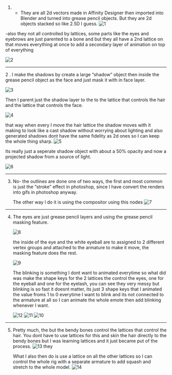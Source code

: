 1. - They are all 2d vectors made in Affinity Designer then imported into Blender and turned into grease pencil objects. But they are 2d objects stacked so like 2.5D I guess.
![1](https://github.com/yaseenbrown/QnA/assets/38442534/bb1b2283-6896-414f-84c7-ac1880f2f23f)

-also they not all controlled by lattices, some parts like the eyes and eyebrows are just parented to a bone and but they all have a 2nd lattice on that moves everything at once to add a secondary layer of animation on top of everything

![2](https://github.com/yaseenbrown/QnA/assets/38442534/172c31b1-ac98-4979-8e64-7d47b7133e11)



---
2 .  I make the shadows by create a large “shadow” object then inside the grease pencil object as the  face and just mask it with in face layer.

   ![3](https://github.com/yaseenbrown/QnA/assets/38442534/277cc295-b558-496b-8a62-582750f76876)
   
   
   Then I parent just the shadow layer to the to the lattice that controls the hair and the lattice that controls the face.
   
   ![4](https://github.com/yaseenbrown/QnA/assets/38442534/4b6bd0a0-6743-4eb5-9619-fbf4de3b8b3e)
   
   
   that way when every I move the hair lattice the shadow moves with it making to look like a cast shadow without worrying about lighting and also generated shadows dont have the same fidelity as 2d ones so I can keep the whole thing sharp.
   ![5](https://github.com/yaseenbrown/QnA/assets/38442534/fa3d612c-2dda-4797-bd23-0274ab3403cf)
   
   
   Its really just a seperate shadow object with about a 50% opacity and now a projected shadow from a source of light.
   
   ![6](https://github.com/yaseenbrown/QnA/assets/38442534/c7f15831-0177-4186-b96a-3218dab3916e)




---
3. No- the outlines are done one of two ways, the first and most common is just the “stroke” effect in photoshop, since I have convert the renders into gifs in photoshop anyway. 

   The other way I do it is using the compositor using this nodes
   ![7](https://github.com/yaseenbrown/QnA/assets/38442534/32b6e880-7377-46da-a86f-d0f403ca6226)



---

4. The eyes are just grease pencil layers and using the grease pencil masking feature.
   
   ![8](https://github.com/yaseenbrown/QnA/assets/38442534/a5188304-b307-4c4d-a629-13f5cd9e24b8)
   
   the inside of the eye and the white eyeball are to assigned to 2 different vertex groups and attached to the armature to make it move, the masking feature does the rest.
   
   ![9](https://github.com/yaseenbrown/QnA/assets/38442534/29e28f54-c4dd-489f-a678-ad5b5795c0a0)
   
   
   The blinking is something I dont want to animated everytime so what did was make the shape keys for the 2 lattices the control the eyes, one for the eyeball and one for the eyelash, you can see they very messy but blinking is so fast it doesnt matter, its just 3 shape keys that I animated the value froms 1 to 0 everytime I want to blink  and its not connected to the armature at all so I can animate the whole emote then add blinking whenever I want.
   
   ![12](https://github.com/yaseenbrown/QnA/assets/38442534/1bef15f5-d7a1-4576-a52e-93b60218e4d7)
   ![11](https://github.com/yaseenbrown/QnA/assets/38442534/959fd0f1-cd87-45be-b547-424989d1d5d9)
   ![10](https://github.com/yaseenbrown/QnA/assets/38442534/f8f56218-af2e-4659-a89a-eae5459b5446)


---

5. Pretty much, the but the bendy bones control the lattices that control the hair. You dont have to use lattices for this and skin the hair directly to the bendy bones but I was learning lattices and it just became put of the process.
   ![13](https://github.com/yaseenbrown/QnA/assets/38442534/8b9354df-b427-43c8-b57b-e27dc290594b)
   they
  
   What I also then do is use a lattice on all the other lattices so I can control the whole rig with a separate armature to add squash and stretch to the whole model. 
   ![14](https://github.com/yaseenbrown/QnA/assets/38442534/204bcc5b-0ebb-4073-b6a7-868d0080c601)



